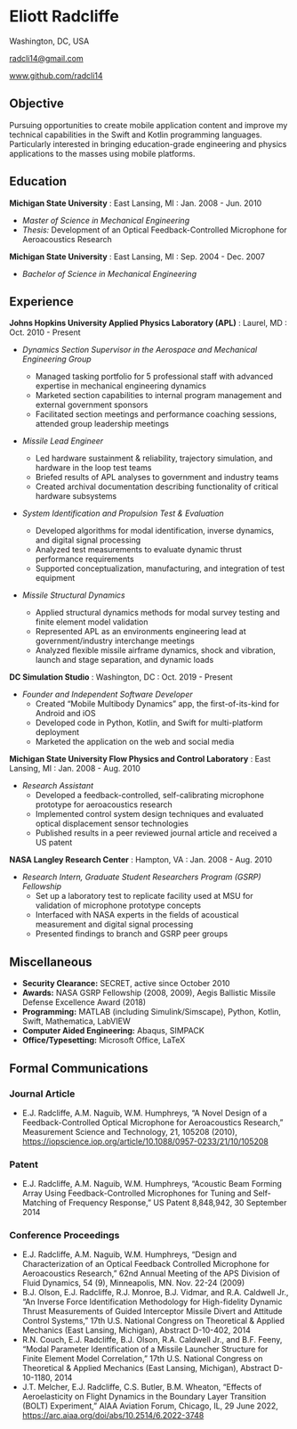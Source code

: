 # Eliott Radcliffe

Washington, DC, USA

radcli14@gmail.com

www.github.com/radcli14


## Objective

Pursuing opportunities to create mobile application content and improve my technical capabilities in the Swift and Kotlin programming languages. Particularly interested in bringing education-grade engineering and physics applications to the masses using mobile platforms.


## Education

__Michigan State University__ : East Lansing, MI : Jan. 2008 - Jun. 2010
 * _Master of Science in Mechanical Engineering_ 
 * _Thesis:_ Development of an Optical Feedback-Controlled Microphone for Aeroacoustics Research

__Michigan State University__ : East Lansing, MI : Sep. 2004 - Dec. 2007
 * _Bachelor of Science in Mechanical Engineering_ 
      
      
## Experience

__Johns Hopkins University Applied Physics Laboratory (APL)__ : Laurel, MD : Oct. 2010 - Present
 
 * _Dynamics Section Supervisor in the Aerospace and Mechanical Engineering Group_
   - Managed tasking portfolio for 5 professional staff with advanced expertise in mechanical engineering dynamics  
   - Marketed section capabilities to internal program management and external government sponsors
   - Facilitated section meetings and performance coaching sessions, attended group leadership meetings          
 
 * _Missile Lead Engineer_
   - Led hardware sustainment & reliability, trajectory simulation, and hardware in the loop test teams
   - Briefed results of APL analyses to government and industry teams
   - Created archival documentation describing functionality of critical hardware subsystems   
 
 * _System Identification and Propulsion Test \& Evaluation_
   - Developed algorithms for modal identification, inverse dynamics, and digital signal processing
   - Analyzed test measurements to evaluate dynamic thrust performance requirements
   - Supported conceptualization, manufacturing, and integration of test equipment
 
 * _Missile Structural Dynamics_
   - Applied structural dynamics methods for modal survey testing and finite element model validation
   - Represented APL as an environments engineering lead at government/industry interchange meetings
   - Analyzed flexible missile airframe dynamics, shock and vibration, launch and stage separation, and dynamic loads


__DC Simulation Studio__ : Washington, DC : Oct. 2019 - Present
 * _Founder and Independent Software Developer_
   - Created “Mobile Multibody Dynamics” app, the first-of-its-kind for Android and iOS
   - Developed code in Python, Kotlin, and Swift for multi-platform deployment
   - Marketed the application on the web and social media


__Michigan State University Flow Physics and Control Laboratory__ : East Lansing, MI : Jan. 2008 - Aug. 2010

 * _Research Assistant_
   - Developed a feedback-controlled, self-calibrating microphone prototype for aeroacoustics research
   - Implemented control system design techniques and evaluated optical displacement sensor technologies
   - Published results in a peer reviewed journal article and received a US patent


__NASA Langley Research Center__ :  Hampton, VA : Jan. 2008 - Aug. 2010

 * _Research Intern, Graduate Student Researchers Program (GSRP) Fellowship_
   - Set up a laboratory test to replicate facility used at MSU for validation of microphone prototype concepts
   - Interfaced with NASA experts in the fields of acoustical measurement and digital signal processing
   - Presented findings to branch and GSRP peer groups


## Miscellaneous

 * __Security Clearance:__ SECRET, active since October 2010
 * __Awards:__ NASA GSRP Fellowship (2008, 2009), Aegis Ballistic Missile Defense Excellence Award (2018)
 * __Programming:__ MATLAB (including Simulink/Simscape), Python, Kotlin, Swift, Mathematica, LabVIEW
 * __Computer Aided Engineering:__ Abaqus, SIMPACK
 * __Office/Typesetting:__ Microsoft Office, LaTeX


## Formal Communications

### Journal Article

 * E.J. Radcliffe, A.M. Naguib, W.M. Humphreys, “A Novel Design of a Feedback-Controlled Optical Microphone for Aeroacoustics Research,” Measurement Science and Technology, 21, 105208 (2010), https://iopscience.iop.org/article/10.1088/0957-0233/21/10/105208


### Patent

 * E.J. Radcliffe, A.M. Naguib, W.M. Humphreys, “Acoustic Beam Forming Array Using Feedback-Controlled Microphones for Tuning and Self-Matching of Frequency Response,” US Patent 8,848,942, 30 September 2014


### Conference Proceedings

 * E.J. Radcliffe, A.M. Naguib, W.M. Humphreys, “Design and Characterization of an Optical Feedback Controlled Microphone for Aeroacoustics Research,” 62nd Annual Meeting of the APS Division of Fluid Dynamics, 54 (9), Minneapolis, MN. Nov. 22-24 (2009)
 * B.J. Olson, E.J. Radcliffe, R.J. Monroe, B.J. Vidmar, and R.A. Caldwell Jr., “An Inverse Force Identification Methodology for High-fidelity Dynamic Thrust Measurements of Guided Interceptor Missile Divert and Attitude Control Systems,” 17th U.S. National Congress on Theoretical & Applied Mechanics (East Lansing, Michigan), Abstract D-10-402, 2014
 * R.N. Couch, E.J. Radcliffe, B.J. Olson, R.A. Caldwell Jr., and B.F. Feeny, “Modal Parameter Identification of a Missile Launcher Structure for Finite Element Model Correlation,” 17th U.S. National Congress on Theoretical & Applied Mechanics (East Lansing, Michigan), Abstract D-10-1180, 2014
 * J.T. Melcher, E.J. Radcliffe, C.S. Butler, B.M. Wheaton, “Effects of Aeroelasticity on Flight Dynamics in the Boundary Layer Transition (BOLT) Experiment,” AIAA Aviation Forum, Chicago, IL, 29 June 2022, https://arc.aiaa.org/doi/abs/10.2514/6.2022-3748
